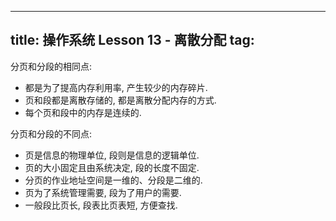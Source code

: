
---
title: 操作系统 Lesson 13 - 离散分配
tag: [](/index.md)
---

[](/408/operating-system/分页存储管理⽅式.md#:embed)

[](/408/operating-system/分段存储管理⽅式.md#:embed)

[](/408/operating-system/段页式存储管理⽅式.md#:embed)

分页和分段的相同点: 
- 都是为了提高内存利用率, 产生较少的内存碎片. 
- 页和段都是离散存储的, 都是离散分配内存的方式. 
- 每个页和段中的内存是连续的. 

分页和分段的不同点: 
- 页是信息的物理单位, 段则是信息的逻辑单位. 
- 页的大小固定且由系统决定, 段的长度不固定. 
- 分页的作业地址空间是一维的、分段是二维的. 
- 页为了系统管理需要, 段为了用户的需要. 
- 一般段比页长, 段表比页表短, 方便查找. 

